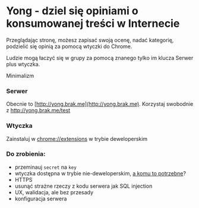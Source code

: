 # Yong - dziel się opiniami o konsumowanej treści w Internecie

Przeglądając stronę, możesz zapisać swoją ocenę, nadać kategorię, podzielić się
opinią za pomocą wtyczki do Chrome.

Ludzie mogą łaczyć się w grupy za pomocą znanego tylko im klucza
Serwer plus wtyczka.

Minimalizm

### Serwer

Obecnie to [http://yong.brak.me](http://yong.brak.me).
Korzystaj swobodnie z http://yong.brak.me/test

### Wtyczka

Zainstaluj w [chrome://extensions](chrome://extensions) w trybie deweloperskim


### Do zrobienia:
- przeminauj `secret` na `key`
- wtyczka dostępna w trybie nie-deweloperskim, [a komu to potrzebne](https://www.youtube.com/watch?v=OO3FANjwKHY)?
- HTTPS
- usunąć strażne rzeczy z kodu serwera jak SQL injection
- UX, walidacja, ale bez przesady
- konfiguracja serwera
